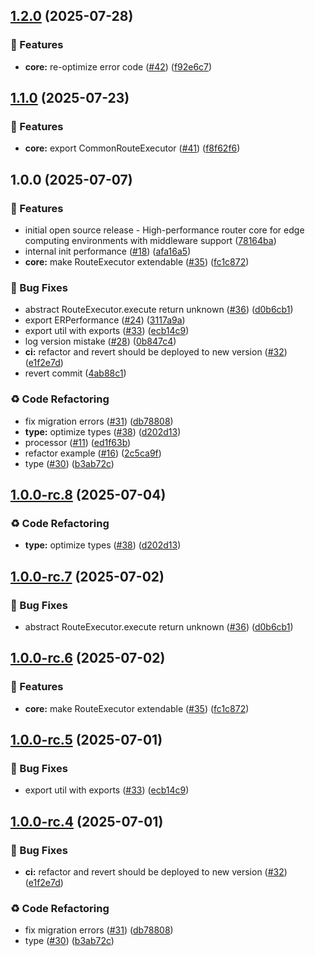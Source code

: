 ## [1.2.0](https://github.com/unieojs/unieo/compare/v1.1.0...v1.2.0) (2025-07-28)

### 🚀 Features

* **core:** re-optimize error code ([#42](https://github.com/unieojs/unieo/issues/42)) ([f92e6c7](https://github.com/unieojs/unieo/commit/f92e6c739837737e80d872b6bd7ca9e2134777a4))

## [1.1.0](https://github.com/unieojs/unieo/compare/v1.0.0...v1.1.0) (2025-07-23)

### 🚀 Features

* **core:** export CommonRouteExecutor ([#41](https://github.com/unieojs/unieo/issues/41)) ([f8f62f6](https://github.com/unieojs/unieo/commit/f8f62f6646b4f9fb5ba770008a1acbb2728b3b27))

## 1.0.0 (2025-07-07)

### 🚀 Features

* initial open source release - High-performance router core for edge computing environments with middleware support ([78164ba](https://github.com/unieojs/unieo/commit/78164ba48f18afd2204bc02bcba4a48c1deea162))
* internal init performance ([#18](https://github.com/unieojs/unieo/issues/18)) ([afa16a5](https://github.com/unieojs/unieo/commit/afa16a55f9ce3963a5f2bb1540658e5a85514492))
* **core:** make RouteExecutor extendable ([#35](https://github.com/unieojs/unieo/issues/35)) ([fc1c872](https://github.com/unieojs/unieo/commit/fc1c87286ed3de4a3f3e8a5b4f1934bc5d275de1))

### 🐛 Bug Fixes

* abstract RouteExecutor.execute return unknown ([#36](https://github.com/unieojs/unieo/issues/36)) ([d0b6cb1](https://github.com/unieojs/unieo/commit/d0b6cb1da1b0277e741eefa85a88e223b47e5d66))
* export ERPerformance ([#24](https://github.com/unieojs/unieo/issues/24)) ([3117a9a](https://github.com/unieojs/unieo/commit/3117a9a7a21c254a1b7e34a88bc46d2b97e672db))
* export util with exports ([#33](https://github.com/unieojs/unieo/issues/33)) ([ecb14c9](https://github.com/unieojs/unieo/commit/ecb14c97ef789fc00aedaf7f48e2825c81aac509))
* log version mistake ([#28](https://github.com/unieojs/unieo/issues/28)) ([0b847c4](https://github.com/unieojs/unieo/commit/0b847c41ff0975b724fbb81909d24bceea9560cc))
* **ci:** refactor and revert should be deployed to new version ([#32](https://github.com/unieojs/unieo/issues/32)) ([e1f2e7d](https://github.com/unieojs/unieo/commit/e1f2e7d46585d3a2ff84dfaef6b9c127c8563620))
* revert commit ([4ab88c1](https://github.com/unieojs/unieo/commit/4ab88c17a133f5a8d796a1563e61fb061f050fb2))

### ♻️ Code Refactoring

* fix migration errors ([#31](https://github.com/unieojs/unieo/issues/31)) ([db78808](https://github.com/unieojs/unieo/commit/db78808076fb6a003e92268d13be2bd7db38cd8e))
* **type:** optimize types ([#38](https://github.com/unieojs/unieo/issues/38)) ([d202d13](https://github.com/unieojs/unieo/commit/d202d13f1bd4c778bebdb86919a7d61ddcbad359))
* processor ([#11](https://github.com/unieojs/unieo/issues/11)) ([ed1f63b](https://github.com/unieojs/unieo/commit/ed1f63b2e8a42db9dc2cd1df0f42a763cd74992b))
* refactor example ([#16](https://github.com/unieojs/unieo/issues/16)) ([2c5ca9f](https://github.com/unieojs/unieo/commit/2c5ca9f5b0d54d88399ed34f47a5fe7658c30a3b))
* type ([#30](https://github.com/unieojs/unieo/issues/30)) ([b3ab72c](https://github.com/unieojs/unieo/commit/b3ab72c88e1b03039016ebf3ddb88d355835393c))

## [1.0.0-rc.8](https://github.com/unieojs/unieo/compare/v1.0.0-rc.7...v1.0.0-rc.8) (2025-07-04)

### ♻️ Code Refactoring

* **type:** optimize types ([#38](https://github.com/unieojs/unieo/issues/38)) ([d202d13](https://github.com/unieojs/unieo/commit/d202d13f1bd4c778bebdb86919a7d61ddcbad359))

## [1.0.0-rc.7](https://github.com/unieojs/unieo/compare/v1.0.0-rc.6...v1.0.0-rc.7) (2025-07-02)

### 🐛 Bug Fixes

* abstract RouteExecutor.execute return unknown ([#36](https://github.com/unieojs/unieo/issues/36)) ([d0b6cb1](https://github.com/unieojs/unieo/commit/d0b6cb1da1b0277e741eefa85a88e223b47e5d66))

## [1.0.0-rc.6](https://github.com/unieojs/unieo/compare/v1.0.0-rc.5...v1.0.0-rc.6) (2025-07-02)

### 🚀 Features

* **core:** make RouteExecutor extendable ([#35](https://github.com/unieojs/unieo/issues/35)) ([fc1c872](https://github.com/unieojs/unieo/commit/fc1c87286ed3de4a3f3e8a5b4f1934bc5d275de1))

## [1.0.0-rc.5](https://github.com/unieojs/unieo/compare/v1.0.0-rc.4...v1.0.0-rc.5) (2025-07-01)

### 🐛 Bug Fixes

* export util with exports ([#33](https://github.com/unieojs/unieo/issues/33)) ([ecb14c9](https://github.com/unieojs/unieo/commit/ecb14c97ef789fc00aedaf7f48e2825c81aac509))

## [1.0.0-rc.4](https://github.com/unieojs/unieo/compare/v1.0.0-rc.3...v1.0.0-rc.4) (2025-07-01)

### 🐛 Bug Fixes

* **ci:** refactor and revert should be deployed to new version ([#32](https://github.com/unieojs/unieo/issues/32)) ([e1f2e7d](https://github.com/unieojs/unieo/commit/e1f2e7d46585d3a2ff84dfaef6b9c127c8563620))

### ♻️ Code Refactoring

* fix migration errors ([#31](https://github.com/unieojs/unieo/issues/31)) ([db78808](https://github.com/unieojs/unieo/commit/db78808076fb6a003e92268d13be2bd7db38cd8e))
* type ([#30](https://github.com/unieojs/unieo/issues/30)) ([b3ab72c](https://github.com/unieojs/unieo/commit/b3ab72c88e1b03039016ebf3ddb88d355835393c))
